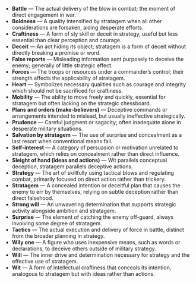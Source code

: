 - **Battle** — The actual delivery of the blow in combat; the moment of direct engagement in war.  
- **Boldness** — A quality intensified by stratagem when all other considerations are forsaken, aiding desperate efforts.  
- **Craftiness** — A form of sly skill or deceit in strategy, useful but less essential than clear perception and courage.  
- **Deceit** — An act hiding its object; stratagem is a form of deceit without directly breaking a promise or word.  
- **False reports** — Misleading information sent purposely to deceive the enemy; generally of little strategic effect.  
- **Forces** — The troops or resources under a commander’s control; their strength affects the applicability of stratagem.  
- **Heart** — Symbolizes necessary qualities such as courage and integrity which should not be sacrificed for craftiness.  
- **Mobility** — The ability to move freely and quickly, essential for stratagem but often lacking on the strategic chessboard.  
- **Plans and orders (make-believers)** — Deceptive commands or arrangements intended to mislead, but usually ineffective strategically.  
- **Prudence** — Careful judgment or sagacity; often inadequate alone in desperate military situations.  
- **Salvation by stratagem** — The use of surprise and concealment as a last resort when conventional means fail.  
- **Self-interest** — A category of persuasion or motivation unrelated to stratagem, which relies on concealment rather than direct influence.  
- **Sleight of hand (ideas and actions)** — Wit parallels conceptual deception, stratagem parallels deceptive actions.  
- **Strategy** — The art of skillfully using tactical blows and regulating combat, primarily focused on direct action rather than trickery.  
- **Stratagem** — A concealed intention or deceitful plan that causes the enemy to err by themselves, relying on subtle deception rather than direct falsehood.  
- **Strong will** — An unwavering determination that supports strategic activity alongside ambition and stratagem.  
- **Surprise** — The element of catching the enemy off-guard, always involving some degree of stratagem.  
- **Tactics** — The actual execution and delivery of force in battle, distinct from the broader planning in strategy.  
- **Wily one** — A figure who uses inexpensive means, such as words or declarations, to deceive others outside of military strategy.  
- **Will** — The inner drive and determination necessary for strategy and the effective use of stratagem.  
- **Wit** — A form of intellectual craftiness that conceals its intention, analogous to stratagem but with ideas rather than actions.
